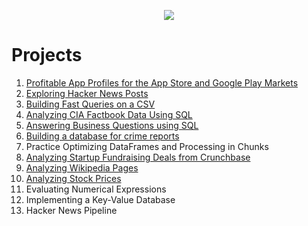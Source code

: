 <p align="center">
  <img src="https://github.com/lis-r-barreto/Data-Engineering/blob/main/data-engineering-cover.png" >
</p>

# Projects

1. [Profitable App Profiles for the App Store and Google Play Markets](https://github.com/lis-r-barreto/Data-Engineering/blob/main/01_Profitable_App_Profiles_for_the_App_Store_and_Google_Play_Markets.ipynb)
2. [Exploring Hacker News Posts](https://github.com/lis-r-barreto/Data-Engineering/blob/main/02_Exploring_Hacker_News_Posts.ipynb)
3. [Building Fast Queries on a CSV](https://github.com/lis-r-barreto/Data-Engineering/blob/main/03_Building_Fast_Queries_on_a_CSV.ipynb)
4. [Analyzing CIA Factbook Data Using SQL](https://github.com/lis-r-barreto/Data-Engineering/blob/main/04_Analyzing_CIA_Factbook_Data_Using_SQL.ipynb)
5. [Answering Business Questions using SQL](https://github.com/lis-r-barreto/Data-Engineering/blob/main/05_Answering_Business_Questions_using_SQL.ipynb)
6. [Building a database for crime reports](https://github.com/lis-r-barreto/Data-Engineering/blob/main/06_Building_a_PostgreSQL_database_for_crime_reports.ipynb)
7. Practice Optimizing DataFrames and Processing in Chunks
8. [Analyzing Startup Fundraising Deals from Crunchbase](https://github.com/lis-r-barreto/Data-Engineering/blob/main/08_Analyzing_Startup_Fundraising_Deals_from_Crunchbase.ipynb)
9. [Analyzing Wikipedia Pages](https://github.com/lis-r-barreto/Data-Engineering/blob/main/09_Analyzing_Wikipedia_Pages.ipynb)
10. [Analyzing Stock Prices](https://github.com/lis-r-barreto/Data-Engineering/blob/main/10_Analyzing_Stock_Prices.ipynb)
11. Evaluating Numerical Expressions
12. Implementing a Key-Value Database
13. Hacker News Pipeline
